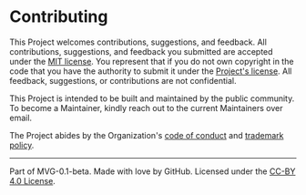 # Contributing

This Project welcomes contributions, suggestions, and feedback. All contributions, suggestions, and feedback you submitted are accepted under the [MIT license](./LICENSE.md). You represent that if you do not own copyright in the code that you have the authority to submit it under the [Project's license](./LICENSE.md). All feedback, suggestions, or contributions are not confidential.

This Project is intended to be built and maintained by the public community. To become a Maintainer, kindly reach out to the current Maintainers over email.


The Project abides by the Organization's [code of conduct](../org-docs/CODE-OF-CONDUCT.md) and [trademark policy](../org-docs/TRADEMARKS.md).

---
Part of MVG-0.1-beta.
Made with love by GitHub. Licensed under the [CC-BY 4.0 License](https://creativecommons.org/licenses/by-sa/4.0/).
